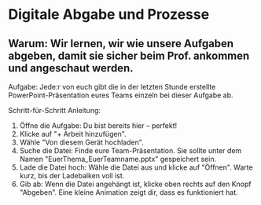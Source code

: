 # Digitale Abgabe und Prozesse

## Warum: Wir lernen, wir wie unsere Aufgaben abgeben, damit sie sicher beim Prof. ankommen und angeschaut werden.

Aufgabe: Jede:r von euch gibt die in der letzten Stunde erstellte PowerPoint-Präsentation eures Teams einzeln bei dieser Aufgabe ab.

Schritt-für-Schritt Anleitung:
1. Öffne die Aufgabe: Du bist bereits hier – perfekt!
2. Klicke auf "+ Arbeit hinzufügen".
3. Wähle "Von diesem Gerät hochladen".
4. Suche die Datei: Finde eure Team-Präsentation. Sie sollte unter dem Namen "EuerThema_EuerTeamname.pptx" gespeichert sein.
5. Lade die Datei hoch: Wähle die Datei aus und klicke auf "Öffnen". Warte kurz, bis der Ladebalken voll ist.
6. Gib ab: Wenn die Datei angehängt ist, klicke oben rechts auf den Knopf "Abgeben". Eine kleine Animation zeigt dir, dass es funktioniert hat.

